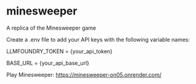 # minesweeper
A replica of the Minesweeper game

Create a .env file to add your API keys with the following variable names:

LLMFOUNDRY_TOKEN = {your_api_token}

BASE_URL = {your_api_base_url}

Play Minesweeper: https://minesweeper-on05.onrender.com/
